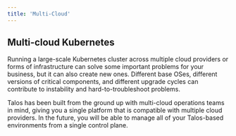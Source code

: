```yaml
---
title: 'Multi-Cloud'
---
```


## Multi-cloud Kubernetes

Running a large-scale Kubernetes cluster across multiple cloud providers or forms of infrastructure can solve some important problems for your business, but it can also create new ones.
Different base OSes, different versions of critical components, and different upgrade cycles can contribute to instability and hard-to-troubleshoot problems.

Talos has been built from the ground up with multi-cloud operations teams in mind, giving you a single platform that is compatible with multiple cloud providers.
In the future, you will be able to manage all of your Talos-based environments from a single control plane.

